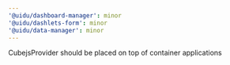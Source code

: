 ```yaml
---
'@uidu/dashboard-manager': minor
'@uidu/dashlets-form': minor
'@uidu/data-manager': minor
---
```


CubejsProvider should be placed on top of container applications
